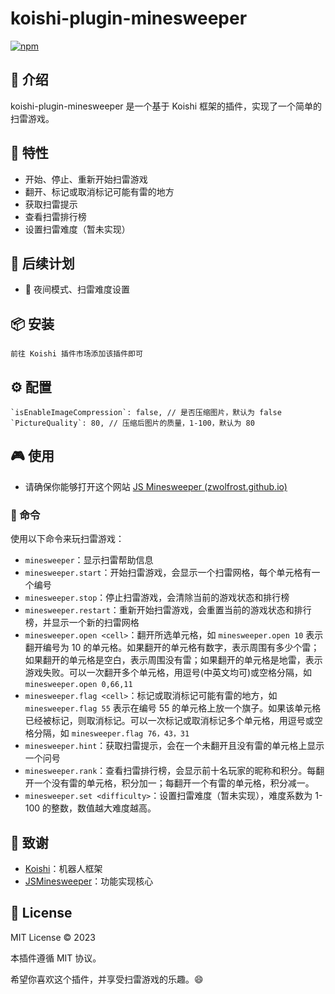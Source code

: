 # koishi-plugin-minesweeper

[![npm](https://img.shields.io/npm/v/koishi-plugin-minesweeper?style=flat-square)](https://www.npmjs.com/package/koishi-plugin-minesweeper)

## 🎈 介绍

koishi-plugin-minesweeper 是一个基于 Koishi 框架的插件，实现了一个简单的扫雷游戏。

## 🚀 特性

- 开始、停止、重新开始扫雷游戏
- 翻开、标记或取消标记可能有雷的地方
- 获取扫雷提示
- 查看扫雷排行榜
- 设置扫雷难度（暂未实现）

## 🌠 后续计划

* 🤖 夜间模式、扫雷难度设置

## 📦 安装

```
前往 Koishi 插件市场添加该插件即可
```

## ⚙️ 配置

```
`isEnableImageCompression`: false, // 是否压缩图片，默认为 false
`PictureQuality`: 80, // 压缩后图片的质量，1-100，默认为 80
```

## 🎮 使用

- 请确保你能够打开这个网站 [JS Minesweeper (zwolfrost.github.io)](https://zwolfrost.github.io/JSMinesweeper/)

### 📝 命令

使用以下命令来玩扫雷游戏：

- `minesweeper`：显示扫雷帮助信息
- `minesweeper.start`：开始扫雷游戏，会显示一个扫雷网格，每个单元格有一个编号
- `minesweeper.stop`：停止扫雷游戏，会清除当前的游戏状态和排行榜
- `minesweeper.restart`：重新开始扫雷游戏，会重置当前的游戏状态和排行榜，并显示一个新的扫雷网格
- `minesweeper.open <cell>`：翻开所选单元格，如 `minesweeper.open 10` 表示翻开编号为 10 的单元格。如果翻开的单元格有数字，表示周围有多少个雷；如果翻开的单元格是空白，表示周围没有雷；如果翻开的单元格是地雷，表示游戏失败。可以一次翻开多个单元格，用逗号(中英文均可)或空格分隔，如 `minesweeper.open 0,66,11`
- `minesweeper.flag <cell>`：标记或取消标记可能有雷的地方，如 `minesweeper.flag 55` 表示在编号 55 的单元格上放一个旗子。如果该单元格已经被标记，则取消标记。可以一次标记或取消标记多个单元格，用逗号或空格分隔，如 `minesweeper.flag 76，43，31`
- `minesweeper.hint`：获取扫雷提示，会在一个未翻开且没有雷的单元格上显示一个问号
- `minesweeper.rank`：查看扫雷排行榜，会显示前十名玩家的昵称和积分。每翻开一个没有雷的单元格，积分加一；每翻开一个有雷的单元格，积分减一。
- `minesweeper.set <difficulty>`：设置扫雷难度（暂未实现），难度系数为 1-100 的整数，数值越大难度越高。

## 🙏 致谢

* [Koishi](https://koishi.chat/)：机器人框架
* [JSMinesweeper](https://github.com/zWolfrost/JSMinesweeper)：功能实现核心

## 📄 License

MIT License © 2023

本插件遵循 MIT 协议。

希望你喜欢这个插件，并享受扫雷游戏的乐趣。😄
